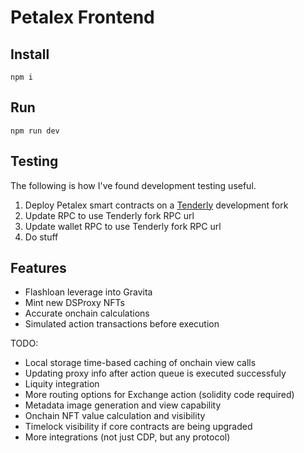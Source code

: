 # Petalex Frontend

## Install

`npm i`

## Run

`npm run dev`

## Testing

The following is how I've found development testing useful.

1. Deploy Petalex smart contracts on a [Tenderly](https://dashboard.tenderly.co) development fork
2. Update RPC to use Tenderly fork RPC url
3. Update wallet RPC to use Tenderly fork RPC url
4. Do stuff

## Features

* Flashloan leverage into Gravita
* Mint new DSProxy NFTs
* Accurate onchain calculations
* Simulated action transactions before execution

TODO:

* Local storage time-based caching of onchain view calls
* Updating proxy info after action queue is executed successfuly
* Liquity integration
* More routing options for Exchange action (solidity code required)
* Metadata image generation and view capability
* Onchain NFT value calculation and visibility
* Timelock visibility if core contracts are being upgraded
* More integrations (not just CDP, but any protocol)